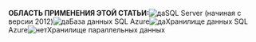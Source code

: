 <Token>**ОБЛАСТЬ ПРИМЕНЕНИЯ ЭТОЙ СТАТЬИ:**![да](media/yes.png)SQL Server (начиная с версии 2012)![да](media/yes.png)База данных SQL Azure![да](media/yes.png)Хранилище данных SQL Azure![нет](media/no.png)Хранилище параллельных данных</Token>


